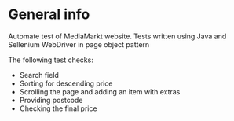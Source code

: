 # General info
Automate test of MediaMarkt website. Tests written using Java and Sellenium WebDriver in page object pattern

The following test checks:
- Search field
- Sorting for descending price
- Scrolling the page and adding an item with extras
- Providing postcode
- Checking the final price
